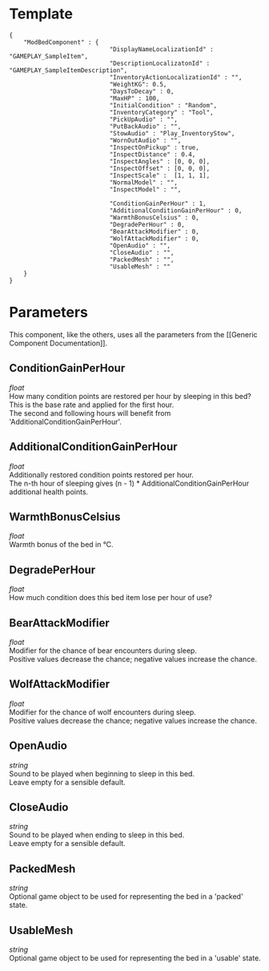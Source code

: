 # Template
```
{
    "ModBedComponent" : {
                            "DisplayNameLocalizationId" : "GAMEPLAY_SampleItem",
                            "DescriptionLocalizatonId" : "GAMEPLAY_SampleItemDescription",
                            "InventoryActionLocalizationId" : "",
                            "WeightKG": 0.5,
                            "DaysToDecay" : 0,
                            "MaxHP" : 100,
                            "InitialCondition" : "Random",
                            "InventoryCategory" : "Tool",
                            "PickUpAudio" : "",
                            "PutBackAudio" : "",
                            "StowAudio" : "Play_InventoryStow",
                            "WornOutAudio" : "",
                            "InspectOnPickup" : true,
                            "InspectDistance" : 0.4,
                            "InspectAngles" : [0, 0, 0],
                            "InspectOffset" : [0, 0, 0],
                            "InspectScale" :  [1, 1, 1],
                            "NormalModel" : "",
                            "InspectModel" : "",
                            
                            "ConditionGainPerHour" : 1,
                            "AdditionalConditionGainPerHour" : 0,
                            "WarmthBonusCelsius" : 0,
                            "DegradePerHour" : 0,
                            "BearAttackModifier" : 0,
                            "WolfAttackModifier" : 0,
                            "OpenAudio" : "",
                            "CloseAudio" : "",
                            "PackedMesh" : "",
                            "UsableMesh" : ""
    }
}
```

# Parameters

This component, like the others, uses all the parameters from the [[Generic Component Documentation]].

## ConditionGainPerHour
*float*<br/>
How many condition points are restored per hour by sleeping in this bed?<br/>
This is the base rate and applied for the first hour.<br/>
The second and following hours will benefit from 'AdditionalConditionGainPerHour'.

## AdditionalConditionGainPerHour
*float*<br/>
Additionally restored condition points restored per hour.<br/>
The n-th hour of sleeping gives (n - 1) * AdditionalConditionGainPerHour additional health points.

## WarmthBonusCelsius
*float*<br/>
Warmth bonus of the bed in °C.

## DegradePerHour
*float*<br/>
How much condition does this bed item lose per hour of use?

## BearAttackModifier
*float*<br/>
Modifier for the chance of bear encounters during sleep. <br/>
Positive values decrease the chance; negative values increase the chance.

## WolfAttackModifier
*float*<br/>
Modifier for the chance of wolf encounters during sleep. <br/>
Positive values decrease the chance; negative values increase the chance.

## OpenAudio
*string*<br/>
Sound to be played when beginning to sleep in this bed. <br/>
Leave empty for a sensible default.

## CloseAudio
*string*<br/>
Sound to be played when ending to sleep in this bed. <br/>
Leave empty for a sensible default.

## PackedMesh
*string*<br/>
Optional game object to be used for representing the bed in a 'packed' state.

## UsableMesh
*string*<br/>
Optional game object to be used for representing the bed in a 'usable' state.